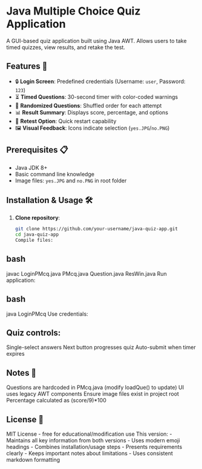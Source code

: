 # Java Multiple Choice Quiz Application

A GUI-based quiz application built using Java AWT. Allows users to take timed quizzes, view results, and retake the test.

## Features 🚀

- 🔒 **Login Screen**: Predefined credentials (Username: `user`, Password: `123`)
- ⏳ **Timed Questions**: 30-second timer with color-coded warnings
- 🔀 **Randomized Questions**: Shuffled order for each attempt
- 📊 **Result Summary**: Displays score, percentage, and options
- 🔄 **Retest Option**: Quick restart capability
- 🖼️ **Visual Feedback**: Icons indicate selection (`yes.JPG`/`no.PNG`)

## Prerequisites 📋

- Java JDK 8+
- Basic command line knowledge
- Image files: `yes.JPG` and `no.PNG` in root folder

## Installation & Usage 🛠️

1. **Clone repository**:
   ```bash
   git clone https://github.com/your-username/java-quiz-app.git
   cd java-quiz-app
   Compile files:

## bash
javac LoginPMcq.java PMcq.java Question.java ResWin.java
Run application:

## bash
java LoginPMcq
Use credentials:


## Quiz controls:
Single-select answers
Next button progresses quiz
Auto-submit when timer expires

## Notes 📝
Questions are hardcoded in PMcq.java (modify loadQue() to update)
UI uses legacy AWT components
Ensure image files exist in project root
Percentage calculated as (score/9)*100

## License 📜
  MIT License - free for educational/modification use
     This version:
       - Maintains all key information from both versions
       - Uses modern emoji headings
       - Combines installation/usage steps
       - Presents requirements clearly
       - Keeps important notes about limitations
       - Uses consistent markdown formatting
